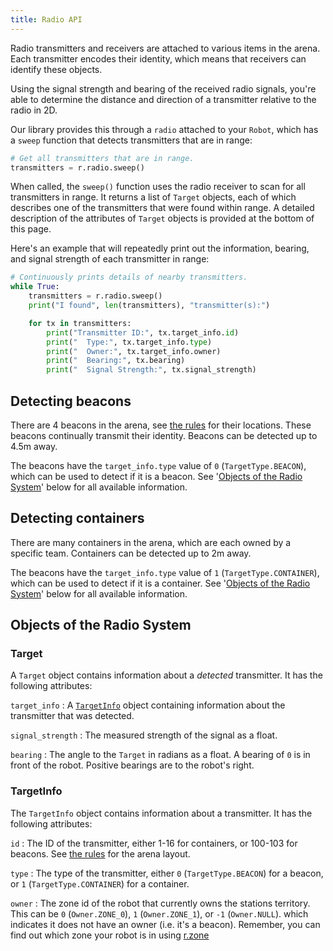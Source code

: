 ```yaml
---
title: Radio API
---
```


Radio transmitters and receivers are attached to various items in the arena.
Each transmitter encodes their identity, which means that receivers can identify these objects.

Using the signal strength and bearing of the received radio signals, you're able to
determine the distance and direction of a transmitter relative to the radio in 2D.

Our library provides this through a `radio` attached to your `Robot`,
which has a `sweep` function that detects transmitters that are in range:

``` python
# Get all transmitters that are in range.
transmitters = r.radio.sweep()
```

When called, the `sweep()` function uses the radio receiver to scan for all transmitters in range.
It returns a list of `Target` objects, each of which describes one of the transmitters that were found within range.
A detailed description of the attributes of `Target` objects is provided at the bottom of this page.

Here's an example that will repeatedly print out the information, bearing, and signal strength of each transmitter in range:

``` python
# Continuously prints details of nearby transmitters.
while True:
    transmitters = r.radio.sweep()
    print("I found", len(transmitters), "transmitter(s):")

    for tx in transmitters:
        print("Transmitter ID:", tx.target_info.id)
        print("  Type:", tx.target_info.type)
        print("  Owner:", tx.target_info.owner)
        print("  Bearing:", tx.bearing)
        print("  Signal Strength:", tx.signal_strength)
```

## Detecting beacons

There are 4 beacons in the arena, see [the rules](/rules/) for their locations. These beacons continually transmit their identity. Beacons can be detected up to 4.5m away.

The beacons have the `target_info.type` value of `0` (`TargetType.BEACON`), which can be used to detect if it is a beacon. See '[Objects of the Radio System](#objects-of-the-radio-system)' below for all available information.

## Detecting containers

There are many containers in the arena, which are each owned by a specific team. Containers can be detected up to 2m away.

The beacons have the `target_info.type` value of `1` (`TargetType.CONTAINER`), which can be used to detect if it is a container. See '[Objects of the Radio System](#objects-of-the-radio-system)' below for all available information.


## Objects of the Radio System

### Target

A `Target` object contains information about a _detected_ transmitter.
It has the following attributes:

`target_info`
: A [`TargetInfo`](#targetinfo) object containing information about the transmitter that was detected.

`signal_strength`
: The measured strength of the signal as a float.

`bearing`
: The angle to the `Target` in radians as a float.
  A bearing of `0` is in front of the robot. Positive bearings are to the robot's right.

### TargetInfo

The `TargetInfo` object contains information about a transmitter.
It has the following attributes:

`id`
: The ID of the transmitter, either 1-16 for containers, or 100-103 for beacons. See [the rules](/rules/) for the arena layout.

`type`
: The type of the transmitter, either `0` (`TargetType.BEACON`) for a beacon, or `1` (`TargetType.CONTAINER`) for a container.

`owner`
: The zone id of the robot that currently owns the stations territory. This can be `0` (`Owner.ZONE_0`), `1` (`Owner.ZONE_1`), or `-1` (`Owner.NULL`). which indicates it does not have an owner (i.e. it's a beacon). Remember, you can find out which zone your robot is in using [r.zone](/api/game-state)

